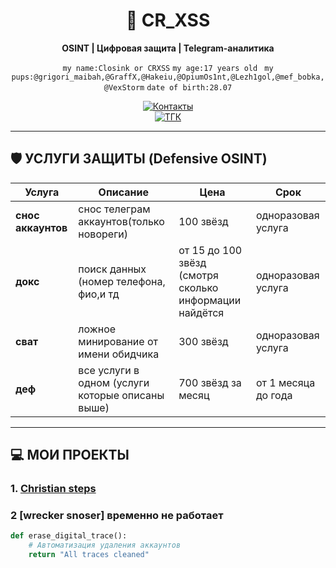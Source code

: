 <div align="center">

# 🔐 CR_XSS  
**OSINT | Цифровая защита | Telegram-аналитика**  

`my name:Closink or CRXSS`
`my age:17 years old `
`my pups:@grigori_maibah,@GraffX,@Hakeiu,@OpiumOs1nt,@Lezh1gol,@mef_bobka,@VexStorm`
`date of birth:28.07`


[![Контакты](https://img.shields.io/badge/@ВАШ_ТГ_ЮЗЕР-26A5E4?style=for-the-badge&logo=telegram)](https://t.me/CR_XSS)  
[![ТГК](https://img.shields.io/badge/Мой_Канал-0088CC?style=for-the-badge&logo=telegram)](https://t.me/https://t.me/+bNP53gq3IvI5MDcy)  


</div>

---

## 🛡 УСЛУГИ ЗАЩИТЫ (Defensive OSINT)

Услуга | Описание | Цена | Срок
-------|----------|------|-----
**снос аккаунтов** | снос телеграм аккаунтов(только новореги) | 100 звёзд | одноразовая услуга
**докс** | поиск данных (номер телефона, фио,и тд | от 15 до 100 звёзд (смотря сколько информации найдётся | одноразовая услуга
**сват** | ложное минирование от имени обидчика | 300 звёзд | одноразовая услуга
**деф** | все услуги в одном  (услуги которые описаны выше)|700 звёзд за месяц|от 1 месяца до года 



---

## 💻 МОИ ПРОЕКТЫ

### 1. [Christian steps](https://t.me/+bNP53gq3IvI5MDcy)
### 2 [wrecker snoser] временно не работает
```python
def erase_digital_trace():
    # Автоматизация удаления аккаунтов
    return "All traces cleaned"
